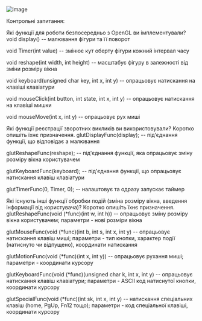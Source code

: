 ![image](https://github.com/sgubar/2023/assets/73790260/0e3c4441-a368-4f7b-aa8c-31c9841b72fe)


Контрольні запитання:

Які функції для роботи безпосередньо з OpenGL ви імплементували?
void display() -- малювання фігури та її поворот

void Timer(int value) -- змінює кут оберту фігури кожний інтервал часу

void reshape(int width, int height) -- масштабує фігуру в залежності від зміни розміру вікна

void keyboard(unsigned char key, int x, int y) -- опрацьовує натискання на клавіші клавіатури

void mouseClick(int button, int state, int x, int y) -- опрацьовує натискання на клавіші мишки

void mouseMove(int x, int y) -- опрацьовує рух миші

Які функції реєстрації зворотних викликів ви використовували? Коротко опишіть їхнє призначення.
glutDisplayFunc(display); -- під'єднання функції, що відповідає а малювання

glutReshapeFunc(reshape); -- під'єднання функції, яка опрацьовує зміну розміру вікна користувачем

glutKeyboardFunc(keyboard); -- під'єднання функції, що опрацьовує натискання клавіш клавіатури

glutTimerFunc(0, Timer, 0); -- налаштовує та одразу запускає таймер

Які існують інші функції обробки подій (зміна розміру вікна, введення інформації від користувача)? Коротко опишіть їхнє призначення.
glutReshapeFunc(void (*func)(int w, int h)) -- опрацьовує зміну розміру вікна користувачем; параметри - нові розміри вікна

glutMouseFunc(void (*func)(int b, int s, int x, int y) -- опрацьовує натискання клавіш миші; параметри - тип кнопки, характер події (натиснуто чи відпущено), координати натискання

glutMotionFunc(void (*func)(int x, int y)) -- опрацьовує рухання миші; параметри - координати курсору

glutKeyboardFunc(void (*func)(unsigned char k, int x, int y) -- опрацьовує натискання клавіш клавіатури; параметри - ASCII код натиснутої кнопки, координати курсору

glutSpecialFunc(void (*func)(int sk, int x, int y) -- натискання спеціальних клавіш (home, PgUp, Fn12 тощо); параметри - код спеціальної клавіші, координати курсору
